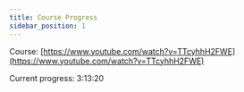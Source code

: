 ```yaml
---
title: Course Progress
sidebar_position: 1
---
```


Course: [https://www.youtube.com/watch?v=TTcyhhH2FWE](https://www.youtube.com/watch?v=TTcyhhH2FWE)

Current progress: 3:13:20
